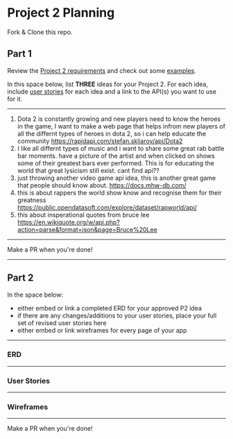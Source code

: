 # Project 2 Planning

Fork & Clone this repo.

## Part 1

Review the [Project 2 requirements](https://tmdarneille.gitbook.io/sei-ga-sea/11-projects/project-2#project-feedback-evaluation) and check out some [examples](https://www.google.com/url?q=https://tmdarneille.gitbook.io/sei-ga-sea/11-projects/past-projects/project2&sa=D&source=calendar&ust=1597596784944000&usg=AOvVaw1ihTzKFunxKsL2f6sIYdlC).

In this space below, list **THREE** ideas for your Project 2. For each idea, include [user stories](https://revelry.co/user-stories-that-dont-suck/) for each idea and a link to the API(s) you want to use for it.

--------------------------------------------------------
1. Dota 2 is constantly growing and new players need to know the heroes in the game, I want to make a web page that helps infrom new players of all the differnt types of heroes in dota 2, so i can help educate the community  https://rapidapi.com/stefan.skliarov/api/Dota2
2. I like all differnt types of music and i want to share some great rab battle bar moments. have a picture of the artist and when clicked on shows some of their greatest bars ever performed. This is for educating the world that great lysicism still exist. cant find api??
3. just throwing another video game api idea, this is another great game that people should know about.  https://docs.mhw-db.com/
4. this is about rappers the world show know and recognise them for their greatness https://public.opendatasoft.com/explore/dataset/rapworld/api/
5. this about insperational quotes from bruce lee https://en.wikiquote.org/w/api.php?action=parse&format=json&page=Bruce%20Lee
---------------------------------------------------------

Make a PR when you're done!

---

## Part 2

In the space below:
* either embed or link a completed ERD for your approved P2 idea
* if there are any changes/additions to your user stories, place your full set of revised user stories here
* either embed or link wireframes for every page of your app

----------------------------------------------------------
### ERD

----------------------------------------------------------
### User Stories

----------------------------------------------------------
### Wireframes

----------------------------------------------------------

Make a PR when you're done!
